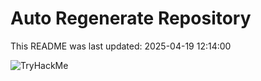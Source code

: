 # Auto Regenerate Repository

This README was last updated: 2025-04-19 12:14:00

 ![TryHackMe](https://tryhackme.com/badge/533634)